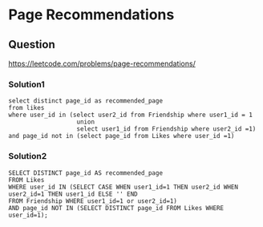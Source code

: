 # Page Recommendations
## Question
https://leetcode.com/problems/page-recommendations/
### Solution1
```
select distinct page_id as recommended_page
from likes
where user_id in (select user2_id from Friendship where user1_id = 1
                   union
                   select user1_id from Friendship where user2_id =1)
and page_id not in (select page_id from Likes where user_id =1)
```
### Solution2
```
SELECT DISTINCT page_id AS recommended_page 
FROM Likes
WHERE user_id IN (SELECT CASE WHEN user1_id=1 THEN user2_id WHEN user2_id=1 THEN user1_id ELSE '' END
FROM Friendship WHERE user1_id=1 or user2_id=1)
AND page_id NOT IN (SELECT DISTINCT page_id FROM Likes WHERE user_id=1);
```
